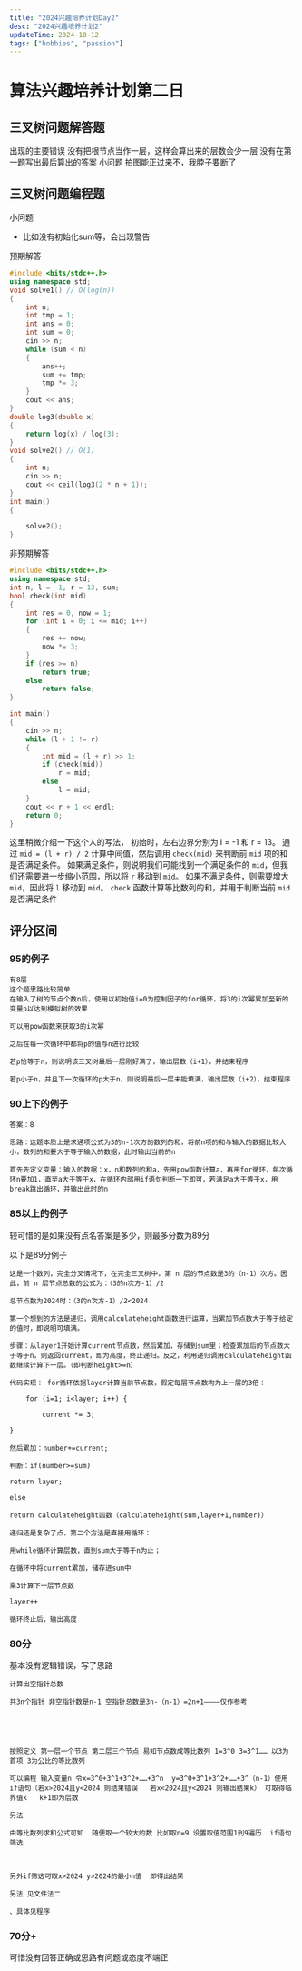 ```yaml
---
title: "2024兴趣培养计划Day2"
desc: "2024兴趣培养计划2"
updateTime: 2024-10-12
tags: ["hobbies", "passion"]
---
```

# 算法兴趣培养计划第二日

## 三叉树问题解答题

出现的主要错误
没有把根节点当作一层，这样会算出来的层数会少一层
没有在第一题写出最后算出的答案
小问题
拍图能正过来不，我脖子要断了

## 三叉树问题编程题

小问题

- 比如没有初始化sum等，会出现警告

预期解答

```cpp
#include <bits/stdc++.h>
using namespace std;
void solve1() // O(log(n))
{
    int n;
    int tmp = 1;
    int ans = 0;
    int sum = 0;
    cin >> n;
    while (sum < n)
    {
        ans++;
        sum += tmp;
        tmp *= 3;
    }
    cout << ans;
}
double log3(double x)
{
    return log(x) / log(3);
}
void solve2() // O(1)
{
    int n;
    cin >> n;
    cout << ceil(log3(2 * n + 1));
}
int main()
{

    solve2();
}
```

非预期解答

```cpp
#include <bits/stdc++.h>
using namespace std;
int n, l = -1, r = 13, sum;
bool check(int mid)
{
    int res = 0, now = 1;
    for (int i = 0; i <= mid; i++)
    {
        res += now;
        now *= 3;
    }
    if (res >= n)
        return true;
    else
        return false;
}

int main()
{
    cin >> n;
    while (l + 1 != r)
    {
        int mid = (l + r) >> 1;
        if (check(mid))
            r = mid;
        else
            l = mid;
    }
    cout << r + 1 << endl;
    return 0;
}
```

这里稍微介绍一下这个人的写法，
初始时，左右边界分别为 l = -1 和 r = 13。
通过 `mid = (l + r) / 2` 计算中间值，然后调用 `check(mid)` 来判断前 `mid` 项的和是否满足条件。
如果满足条件，则说明我们可能找到一个满足条件的 `mid`，但我们还需要进一步缩小范围，所以将 `r` 移动到 `mid`。
如果不满足条件，则需要增大 `mid`，因此将 `l` 移动到 `mid`。
`check` 函数计算等比数列的和，并用于判断当前 `mid` 是否满足条件

## 评分区间

### 95的例子

```
有8层
这个题思路比较简单
在输入了树的节点个数n后，使用以初始值i=0为控制因子的for循环，将3的i次幂累加至新的变量p以达到模拟树的效果

可以用pow函数来获取3的i次幂

之后在每一次循环中都将p的值与n进行比较

若p恰等于n，则说明该三叉树最后一层刚好满了，输出层数（i+1），并结束程序

若p小于n，并且下一次循环的p大于n，则说明最后一层未能填满，输出层数（i+2），结束程序
```

### 90上下的例子

```
答案：8

思路：这题本质上是求通项公式为3的n-1次方的数列的和，将前n项的和与输入的数据比较大小，数列的和要大于等于输入的数据，此时输出当前的n

首先先定义变量：输入的数据：x，n和数列的和a，先用pow函数计算a，再用for循环，每次循环n要加1，直至a大于等于x，在循环内部用if语句判断一下即可，若满足a大于等于x，用break跳出循环，并输出此时的n
```

### 85以上的例子

较可惜的是如果没有点名答案是多少，则最多分数为89分

以下是89分例子

```
这是一个数列，完全分叉情况下，在完全三叉树中，第 n 层的节点数是3的（n-1）次方。因此，前 n 层节点总数的公式为：（3的n次方-1）/2

总节点数为2024时：（3的n次方-1）/2<2024

第一个想到的方法是递归，调用calculateheight函数进行运算，当累加节点数大于等于给定的值时，即说明可填满。

步骤：从layer1开始计算current节点数，然后累加，存储到sum里；检查累加后的节点数大于等于n，则返回current，即为高度，终止递归。反之，利用递归调用calculateheight函数继续计算下一层。（即判断height>=n）

代码实现： for循环依据layer计算当前节点数，假定每层节点数均为上一层的3倍：

    for (i=1; i<layer; i++) {

        current *= 3;

}

然后累加：number+=current;

判断：if(number>=sum)

return layer;

else

return calculateheight函数（calculateheight(sum,layer+1,number)）

递归还是复杂了点，第二个方法是直接用循环：

用while循环计算层数，直到sum大于等于n为止；

在循环中将current累加，储存进sum中

乘3计算下一层节点数

layer++

循环终止后，输出高度
```

### 80分

基本没有逻辑错误，写了思路

```
计算出空指针总数

共3n个指针 非空指针数是n-1 空指针总数是3n-（n-1）=2n+1————仅作参考 

 

 

按照定义 第一层一个节点 第二层三个节点 易知节点数成等比数列 1=3^0 3=3^1…… 以3为首项 3为公比的等比数列

可以编程 输入变量n 令x=3^0+3^1+3^2+……+3^n  y=3^0+3^1+3^2+……+3^（n-1）使用if语句（若x>2024且y<2024 则结果错误   若x<2024且y<2024 则输出结果k） 可取得临界值k   k+1即为层数

另法 

由等比数列求和公式可知  随便取一个较大的数 比如取n=9 设置取值范围1到9遍历  if语句筛选

 

另外if筛选可取x>2024 y>2024的最小n值  即得出结果

另法 见文件法二  

、具体见程序
```

### 70分+

可惜没有回答正确或思路有问题或态度不端正
